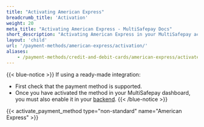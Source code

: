 ```yaml
---
title: "Activating American Express"
breadcrumb_title: 'Activation'
weight: 20
meta_title: "Activating American Express - MultiSafepay Docs"
short_description: "Activating American Express in your MultiSafepay account"
layout: 'child'
url: '/payment-methods/american-express/activation/'
aliases: 
    - /payment-methods/credit-and-debit-cards/american-express/activate-american-express/
---
```

{{< blue-notice >}} If using a ready-made integration: 

- First check that the payment method is supported. 
- Once you have activated the method in your MultiSafepay dashboard, you must also enable it in your [backend](/glossaries/multisafepay-glossary/#backend).  {{< /blue-notice >}}

{{< activate_payment_method type="non-standard" name="American Express" >}}
